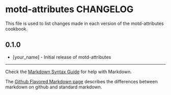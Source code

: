 motd-attributes CHANGELOG
=========================

This file is used to list changes made in each version of the motd-attributes cookbook.

0.1.0
-----
- [your_name] - Initial release of motd-attributes

- - -
Check the [Markdown Syntax Guide](http://daringfireball.net/projects/markdown/syntax) for help with Markdown.

The [Github Flavored Markdown page](http://github.github.com/github-flavored-markdown/) describes the differences between markdown on github and standard markdown.
